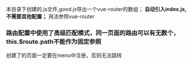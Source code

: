 本目录下创建的.js文件,good.js导出一个vue-router的数组；
****自动引入index.js,不需要其他配置；****
用法参照vue-router
### 路由配置中使用了高级匹配模式，同一页面的路由可以有无数个，this.$route.path不能作为固定参照 ###

创建了的页面一定要在menu中注册，否则无法跳转
